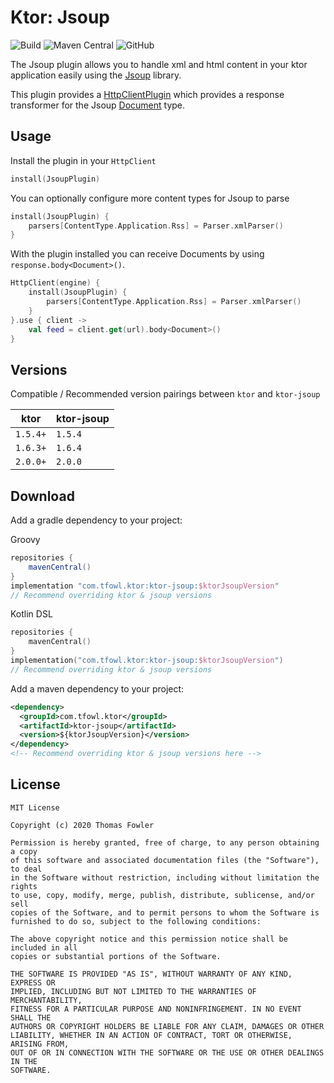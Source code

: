 # Ktor: Jsoup

![Build](https://github.com/T-Fowl/ktor-jsoup/workflows/Build/badge.svg)
![Maven Central](https://img.shields.io/maven-central/v/com.tfowl.ktor/ktor-jsoup)
![GitHub](https://img.shields.io/github/license/T-Fowl/ktor-jsoup)

The Jsoup plugin allows you to handle xml and html content in your ktor application easily using the [Jsoup](https://jsoup.org/) library.

This plugin provides a [HttpClientPlugin](https://ktor.io/docs/http-client-plugins.html) which provides a response transformer for the Jsoup [Document](https://jsoup.org/apidocs/org/jsoup/nodes/Document.html) type.

## Usage

Install the plugin in your `HttpClient`

```kotlin
install(JsoupPlugin)
```

You can optionally configure more content types for Jsoup to parse

```kotlin
install(JsoupPlugin) {
    parsers[ContentType.Application.Rss] = Parser.xmlParser()
}
``` 

With the plugin installed you can receive Documents by using `response.body<Document>()`.

```kotlin
HttpClient(engine) {
    install(JsoupPlugin) {
        parsers[ContentType.Application.Rss] = Parser.xmlParser()
    }
}.use { client ->
    val feed = client.get(url).body<Document>()
}
```

## Versions

Compatible / Recommended version pairings between `ktor` and `ktor-jsoup`

| ktor     | ktor-jsoup |
|----------|------------|
| `1.5.4+` | `1.5.4`    |
| `1.6.3+` | `1.6.4`    |
| `2.0.0+` | `2.0.0`    |

## Download

Add a gradle dependency to your project:

Groovy
```groovy
repositories {
    mavenCentral()
}
implementation "com.tfowl.ktor:ktor-jsoup:$ktorJsoupVersion"
// Recommend overriding ktor & jsoup versions 
```

Kotlin DSL
```kotlin
repositories {
    mavenCentral()
}
implementation("com.tfowl.ktor:ktor-jsoup:$ktorJsoupVersion")
// Recommend overriding ktor & jsoup versions
```

Add a maven dependency to your project:
```xml
<dependency>
  <groupId>com.tfowl.ktor</groupId>
  <artifactId>ktor-jsoup</artifactId>
  <version>${ktorJsoupVersion}</version>
</dependency>
<!-- Recommend overriding ktor & jsoup versions here -->
```

## License

```
MIT License

Copyright (c) 2020 Thomas Fowler

Permission is hereby granted, free of charge, to any person obtaining a copy
of this software and associated documentation files (the "Software"), to deal
in the Software without restriction, including without limitation the rights
to use, copy, modify, merge, publish, distribute, sublicense, and/or sell
copies of the Software, and to permit persons to whom the Software is
furnished to do so, subject to the following conditions:

The above copyright notice and this permission notice shall be included in all
copies or substantial portions of the Software.

THE SOFTWARE IS PROVIDED "AS IS", WITHOUT WARRANTY OF ANY KIND, EXPRESS OR
IMPLIED, INCLUDING BUT NOT LIMITED TO THE WARRANTIES OF MERCHANTABILITY,
FITNESS FOR A PARTICULAR PURPOSE AND NONINFRINGEMENT. IN NO EVENT SHALL THE
AUTHORS OR COPYRIGHT HOLDERS BE LIABLE FOR ANY CLAIM, DAMAGES OR OTHER
LIABILITY, WHETHER IN AN ACTION OF CONTRACT, TORT OR OTHERWISE, ARISING FROM,
OUT OF OR IN CONNECTION WITH THE SOFTWARE OR THE USE OR OTHER DEALINGS IN THE
SOFTWARE.
```
